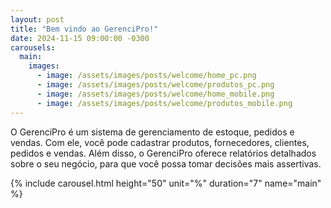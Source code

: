 ```yaml
---
layout: post
title: "Bem vindo ao GerenciPro!"
date: 2024-11-15 09:00:00 -0300
carousels:
  main:
    images:
      - image: /assets/images/posts/welcome/home_pc.png
      - image: /assets/images/posts/welcome/produtos_pc.png
      - image: /assets/images/posts/welcome/home_mobile.png
      - image: /assets/images/posts/welcome/produtos_mobile.png
---
```

O GerenciPro é um sistema de gerenciamento de estoque, pedidos e vendas. Com ele, você pode cadastrar produtos, fornecedores, clientes, pedidos e vendas. Além disso, o GerenciPro oferece relatórios detalhados sobre o seu negócio, para que você possa tomar decisões mais assertivas.

{% include carousel.html height="50" unit="%" duration="7" name="main" %}
